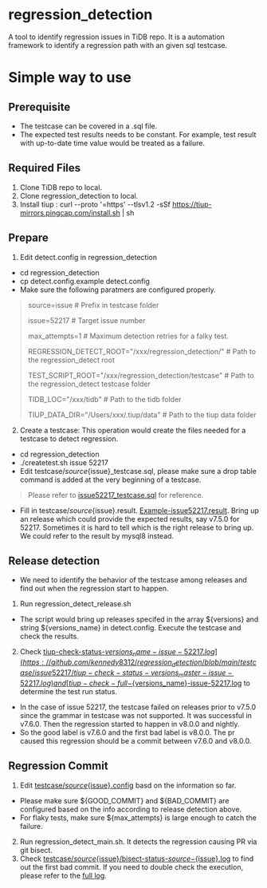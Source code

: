 # regression_detection
A tool to identify regression issues in TiDB repo. It is a automation framework to identify a regression path with an given sql testcase.

# Simple way to use
## Prerequisite
- The testcase can be covered in a .sql file.
- The expected test results needs to be constant. For example, test result with up-to-date time value would be treated as a failure.
  
## Required Files
1. Clone TiDB repo to local.
2. Clone regression_detection to local.
3. Install tiup : curl --proto '=https' --tlsv1.2 -sSf https://tiup-mirrors.pingcap.com/install.sh | sh
## Prepare
1. Edit detect.config in regression_detection
- cd regression_detection
- cp detect.config.example detect.config
- Make sure the following paratmers are configured properly. 
> 
> source=issue # Prefix in testcase folder
> 
> issue=52217 # Target issue number
> 
> max_attempts=1 # Maximum detection retries for a falky test.
>
> REGRESSION_DETECT_ROOT="/xxx/regression_detection/" # Path to the regression_detect root
> 
> TEST_SCRIPT_ROOT="/xxx/regression_detection/testcase" # Path to the regression_detect testcase folder
> 
> TIDB_LOC="/xxx/tidb" # Path to the tidb folder
> 
> TIUP_DATA_DIR="/Users/xxx/.tiup/data" # Path to the tiup data folder
2. Create a testcase: This operation would create the files needed for a testcase to detect regression. 
- cd regression_detection
- ./createtest.sh issue 52217
- Edit testcase/${source}${issue}_testcase.sql, please make sure a drop table command is added at the very beginning of a testcase.
> Please refer to [issue52217_testcase.sql](https://github.com/kennedy8312/regression_detection/blob/main/testcase/issue52217/issue52217_testcase.sql) for reference.
- Fill in testcase/${source}${issue}.result. [Example-issue52217.result](https://github.com/kennedy8312/regression_detection/blob/main/testcase/issue52217/issue52217.result). Bring up an release which could provide the expected results, say v7.5.0 for 52217. Sometimes it is hard to tell which is the right release to bring up. We could refer to the result by mysql8 instead.

## Release detection
- We need to identify the behavior of the testcase among releases and find out when the regression start to happen.
1. Run regression_detect_release.sh
+ The script would bring up releases specifed in the array ${versions} and string ${versions_name} in detect.config. Execute the testcase and check the results.
2. Check [tiup-check-status-${versions_name}-issue-52217.log](https://github.com/kennedy8312/regression_detection/blob/main/testcase/issue52217/tiup-check-status-versions_master-issue-52217.log) and [tiup-check-full-${versions_name}-issue-52217.log](https://github.com/kennedy8312/regression_detection/blob/main/testcase/issue52217/tiup-check-full-versions_master-issue-52217.log) to determine the test run status.
+ In the case of issue 52217, the testcase failed on releases prior to v7.5.0 since the grammar in testcase was not supported. It was successful in v7.6.0. Then the regression started to happen in v8.0.0 and nightly.
+ So the good label is v7.6.0 and the first bad label is v8.0.0. The pr caused this regression should be a commit between v7.6.0 and v8.0.0.

## Regression Commit 
1. Edit [testcase/${source}${issue}.config](https://github.com/kennedy8312/regression_detection/blob/main/testcase/issue52217/issue52217.config) basd on the information so far.
+ Please make sure ${GOOD_COMMIT} and ${BAD_COMMIT} are configured based on the info according to release detection above.
+ For flaky tests, make sure ${max_attempts} is large enough to catch the failure.
2. Run regression_detect_main.sh. It detects the regression causing PR via git bisect.
3. Check [testcase/${source}${issue}/bisect-status-${source}-${issue}.log](https://github.com/kennedy8312/regression_detection/blob/main/testcase/issue52217/bisect-status-issue-52217.log) to find out the first bad commit. If you need to double check the execution, please refer to the [full log](https://github.com/kennedy8312/regression_detection/blob/main/testcase/issue52217/bisect-full-issue-52217.log). 
